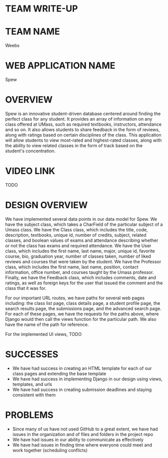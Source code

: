 # TEAM WRITE-UP

# TEAM NAME
Weebs

# WEB APPLICATION NAME
Spew

# OVERVIEW
Spew is an innovative student-driven database centered around finding the perfect class for any student. It provides an array of information on any class offered at UMass, such as required textbooks, instructors, attendance and so on. It also allows students to share feedback in the form of reviews, along with ratings based on certain disciplines of the class. This application will allow students to view most-rated and highest-rated classes, along with the ability to view related classes in the form of track based on the student's concentration. 

# VIDEO LINK 
TODO

# DESIGN OVERVIEW
We have implemented several data points in our data model for Spew. We have the subject class, which takes a CharField of the particular subject of a Umass class. We have the Class class, which includes the title, code, description, textbooks, unique id, number of credits, subject, related classes, and boolean values of exams and attendance describing whether or not the class has exams and required attendance. We have the User class, which includes the first name, last name, major, unique id, favorite course, bio, graduation year, number of classes taken, number of liked reviews and courses that were taken by the student. We have the Professor class, which includes the first name, last name, position, contact information, office number, and courses taught by the Umass professor. Finally, we have the Feedback class, which includes comments, date and ratings, as well as foreign keys for the user that issued the comment and the class that it was for. 

For our important URL routes, we have paths for several web pages including: the class list page, class details page, a student profile page, the search results page, the submissions page, and the advanced search page. For each of these pages, we have the requests for the paths above, where Django would then call the views function for the particular path. We also have the name of the path for reference.

For the implemented UI views, TODO
 
# SUCCESSES
* We have had success in creating an HTML template for each of our class pages and extending the base template
* We have had success in implementing Django in our design using views, templates, and urls
* We have had success in creating submission deadlines and staying consistent with them
# PROBLEMS
* Since many of us have not used GitHub to a great extent, we have had issues in the organization and of files and folders in the project repo
* We have had issues in our ability to communicate as effectively
* We have had issues in finding time where everyone could meet and work together (scheduling conflicts)

